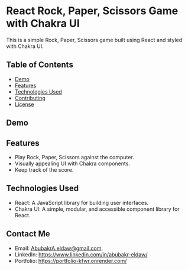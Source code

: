 # React Rock, Paper, Scissors Game with Chakra UI

This is a simple Rock, Paper, Scissors game built using React and styled with Chakra UI.

## Table of Contents

- [Demo](#demo)
- [Features](#features)
- [Technologies Used](#technologies-used)
- [Contributing](#contributing)
- [License](#license)

## Demo


## Features

- Play Rock, Paper, Scissors against the computer.
- Visually appealing UI with Chakra components.
- Keep track of the score.

## Technologies Used
- React: A JavaScript library for building user interfaces.
- Chakra UI: A simple, modular, and accessible component library for React.


## Contact Me
- Email: AbubakrA.eldaw@gmail.com.
- LinkedIn: https://www.linkedin.com/in/abubakr-eldaw/
- Portfolio: https://portfolio-kfwr.onrender.com/
